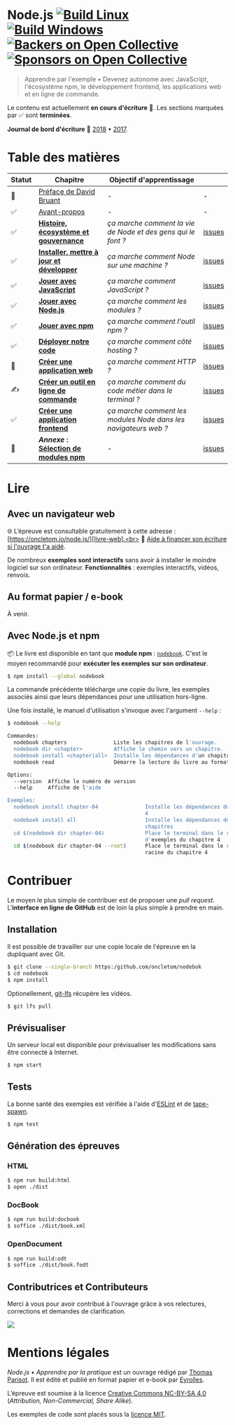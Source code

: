 # Node.js [![Build Linux][ci-linux]](https://travis-ci.org/oncletom/nodebook) [![Build Windows][ci-windows]](https://ci.appveyor.com/project/oncletom/nodebook) [![Backers on Open Collective](https://opencollective.com/nodebook/backers/badge.svg)](backers) [![Sponsors on Open Collective](https://opencollective.com/nodebook/sponsors/badge.svg)](sponsors)

> Apprendre par l'exemple • Devenez autonome avec JavaScript, l'écosystème npm, le développement frontend, les applications web et en ligne de commande.

Le contenu est actuellement **en cours d'écriture** 🚧.
Les sections marquées par ✅ sont **terminées**.

**Journal de bord d'écriture** 📖 [2018][journal-2018] • [2017][journal-2017].

# Table des matières

| Statut | Chapitre                  | Objectif d'apprentissage | |
| -------|---------------------------|--------- |---|
| 🚧      | [Préface de David Bruant][foreword] | - | -
| ✅      | [Avant-propos][preamble] | - | -
| ✅      | **[Histoire, écosystème et gouvernance][ch01]** | _ça marche comment la vie de Node et des gens qui le font ?_ | [issues][ch01-issues]
| ✅      | **[Installer, mettre à jour et développer][ch02]** | _ça marche comment Node sur une machine ?_ | [issues][ch02-issues]
| ✅      | **[Jouer avec JavaScript][ch03]** | _ça marche comment JavaScript ?_ | [issues][ch03-issues]
| ✅      | **[Jouer avec Node.js][ch04]** | _ça marche comment les modules ?_ | [issues][ch04-issues]
| ✅      | **[Jouer avec npm][ch05]** | _ça marche comment l'outil npm ?_ | [issues][ch05-issues]
| ✅      | **[Déployer notre code][ch06]** | _ça marche comment côté hosting ?_ | [issues][ch06-issues]
| 🚧      | **[Créer une application web][ch07]** |  _ça marche comment HTTP ?_ | [issues][ch07-issues]
| ✍️      | **[Créer un outil en ligne de commande][ch08]** | _ça marche comment du code métier dans le terminal ?_ | [issues][ch08-issues]
| ✅      | **[Créer une application frontend][ch09]** | _ça marche comment les modules Node dans les navigateurs web ?_ | [issues][ch09-issues]
| 🚧      | **_Annexe_ : [Sélection de modules npm][a01]** | - | [issues][appendix-issues]

# Lire

## Avec un navigateur web

🌐 L’épreuve est consultable gratuitement à cette adresse : [https://oncletom.io/node.js/][livre-web].<br>
🙏 [Aide à financer son écriture si l'ouvrage t'a aidé](https://opencollective.com/nodebook#backer).

De nombreux **exemples sont interactifs** sans avoir à installer le moindre logiciel sur son ordinateur.
**Fonctionnalités** : exemples interactifs, vidéos, renvois.

## Au format papier / e-book

À venir.

## Avec Node.js et npm

📦 Le livre est disponible en tant que **module npm** : [`nodebook`][livre-npm].
C'est le moyen recommandé pour **exécuter les exemples sur son ordinateur**.

```bash
$ npm install --global nodebook
```

La commande précédente télécharge une copie du livre, les exemples associés ainsi que leurs dépendances pour une utilisation hors-ligne.

Une fois installé, le manuel d'utilisation s'invoque avec l'argument `--help` :

```bash
$ nodebook --help

Commandes:
  nodebook chapters               Liste les chapitres de l'ouvrage.
  nodebook dir <chapter>          Affiche le chemin vers un chapitre.
  nodebook install <chapter|all>  Installe les dépendances d'un chapitre.
  nodebook read                   Démarre la lecture du livre au format HTML

Options:
  --version  Affiche le numéro de version                              [booléen]
  --help     Affiche de l'aide                                         [booléen]

Exemples:
  nodebook install chapter-04               Installe les dépendances du chapitre
                                            4
  nodebook install all                      Installe les dépendances de tous les
                                            chapitres
  cd $(nodebook dir chapter-04)             Place le terminal dans le répertoire
                                            d'exemples du chapitre 4
  cd $(nodebook dir chapter-04 --root)      Place le terminal dans le répertoire
                                            racine du chapitre 4
```

# Contribuer

Le moyen le plus simple de contribuer est de proposer une _pull request_.
L'**interface en ligne de GitHub** est de loin la plus simple à prendre en main.

## Installation

Il est possible de travailler sur une copie locale de l'épreuve en la dupliquant avec Git.

```bash
$ git clone --single-branch https:/github.com/oncletom/nodebok
$ cd nodebook
$ npm install
```

Optionellement, [git-lfs](https://git-lfs.github.com/) récupère les vidéos.

```bash
$ git lfs pull
```

## Prévisualiser

Un serveur local est disponible pour prévisualiser les modifications sans être connecté à Internet.

```bash
$ npm start
```

## Tests

La bonne santé des exemples est vérifiée à l'aide d'[ESLint](http://eslint.org/) et de [tape-spawn](https://npmjs.com/tape-spawn).

```bash
$ npm test
```

## Génération des épreuves

### HTML

```bash
$ npm run build:html
$ open ./dist
```

### DocBook

```bash
$ npm run build:docbook
$ soffice ./dist/book.xml
```

### OpenDocument

```bash
$ npm run build:odt
$ soffice ./dist/book.fodt
```


## Contributrices et Contributeurs

Merci à vous pour avoir contribué à l'ouvrage grâce à vos relectures, corrections et demandes de clarification.

[![](https://opencollective.com/nodebook/contributors.svg?width=890&button=false)](contributors)

<!--
## Backers

Thank you to all our backers! 🙏 [[Become a backer](https://opencollective.com/nodebook#backer)]

<a href="https://opencollective.com/nodebook#backers" target="_blank"><img src="https://opencollective.com/nodebook/backers.svg?width=890"></a>


## Sponsors

Support this project by becoming a sponsor. Your logo will show up here with a link to your website. [[Become a sponsor](https://opencollective.com/nodebook#sponsor)]

<a href="https://opencollective.com/nodebook/sponsor/0/website" target="_blank"><img src="https://opencollective.com/nodebook/sponsor/0/avatar.svg"></a>
<a href="https://opencollective.com/nodebook/sponsor/1/website" target="_blank"><img src="https://opencollective.com/nodebook/sponsor/1/avatar.svg"></a>
<a href="https://opencollective.com/nodebook/sponsor/2/website" target="_blank"><img src="https://opencollective.com/nodebook/sponsor/2/avatar.svg"></a>
<a href="https://opencollective.com/nodebook/sponsor/3/website" target="_blank"><img src="https://opencollective.com/nodebook/sponsor/3/avatar.svg"></a>
<a href="https://opencollective.com/nodebook/sponsor/4/website" target="_blank"><img src="https://opencollective.com/nodebook/sponsor/4/avatar.svg"></a>
<a href="https://opencollective.com/nodebook/sponsor/5/website" target="_blank"><img src="https://opencollective.com/nodebook/sponsor/5/avatar.svg"></a>
<a href="https://opencollective.com/nodebook/sponsor/6/website" target="_blank"><img src="https://opencollective.com/nodebook/sponsor/6/avatar.svg"></a>
<a href="https://opencollective.com/nodebook/sponsor/7/website" target="_blank"><img src="https://opencollective.com/nodebook/sponsor/7/avatar.svg"></a>
<a href="https://opencollective.com/nodebook/sponsor/8/website" target="_blank"><img src="https://opencollective.com/nodebook/sponsor/8/avatar.svg"></a>
<a href="https://opencollective.com/nodebook/sponsor/9/website" target="_blank"><img src="https://opencollective.com/nodebook/sponsor/9/avatar.svg"></a>
-->

# Mentions légales

_Node.js • Apprendre par la pratique_ est un ouvrage rédigé par [Thomas Parisot](https://oncletom.io). Il est édité et publié en format papier et e-book par [Eyrolles](http://www.eyrolles.fr).

L’épreuve est soumise à la licence [Creative Commons NC-BY-SA 4.0][cc-nc-by-sa] (_Attribution, Non-Commercial, Share Alike_).

Les exemples de code sont placés sous la [licence MIT][].

[ci-linux]: https://travis-ci.org/oncletom/nodebook.svg?branch=master
[ci-windows]: https://ci.appveyor.com/api/projects/status/crewvvqeybl8f16c?svg=true&amp;branch=master
[journal-2018]: docs/JOURNAL.md
[journal-2017]: docs/JOURNAL-2017.md
[livre-web]: https://oncletom.io/node.js
[livre-npm]: https://npmjs.com/nodebook
[licence MIT]: LICENSE
[cc-nc-by-sa]: https://creativecommons.org/licenses/by-nc-sa/4.0/deed.fr
[backers]: https://opencollective.com/nodebook#backers
[sponsors]: https://opencollective.com/nodebook#sponsor
[contributors]: https://github.com/oncletom/nodebook/graphs/contributors
[foreword]: foreword/foreword-fr.adoc
[preamble]: foreword/preamble.adoc
[ch01]: chapter-01/index.adoc
[ch01-issues]: https://github.com/oncletom/nodebook/labels/:book:%20chapitre:1
[ch02]: chapter-02/index.adoc
[ch02-issues]: https://github.com/oncletom/nodebook/labels/:book:%20chapitre:2
[ch03]: chapter-03/index.adoc
[ch03-issues]: https://github.com/oncletom/nodebook/labels/:book:%20chapitre:3
[ch04]: chapter-04/index.adoc
[ch04-issues]: https://github.com/oncletom/nodebook/labels/:book:%20chapitre:4
[ch05]: chapter-05/index.adoc
[ch05-issues]: https://github.com/oncletom/nodebook/labels/:book:%20chapitre:5
[ch06]: chapter-06/index.adoc
[ch06-issues]: https://github.com/oncletom/nodebook/labels/:book:%20chapitre:6
[ch07]: chapter-07/index.adoc
[ch07-issues]: https://github.com/oncletom/nodebook/labels/:book:%20chapitre:7
[ch08]: chapter-08/index.adoc
[ch08-issues]: https://github.com/oncletom/nodebook/labels/:book:%20chapitre:8
[ch09]: chapter-09/index.adoc
[ch09-issues]: https://github.com/oncletom/nodebook/labels/:book:%20chapitre:9
[a01]: appendix-a/index.adoc
[appendix-issues]: https://github.com/oncletom/nodebook/labels/:book:%20chapitre:annexes
[a02]: appendix-b/index.adoc
